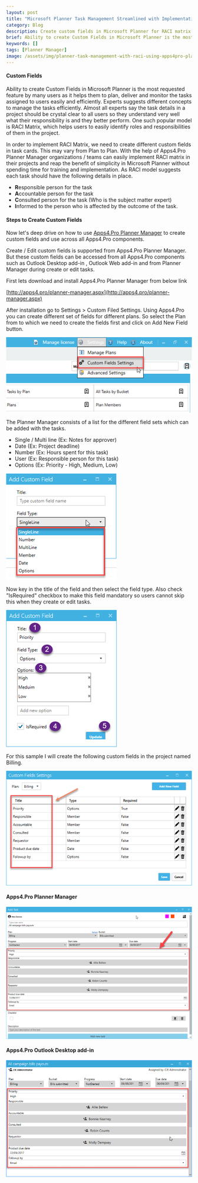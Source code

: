 ```yaml
---
layout: post
title: "Microsoft Planner Task Management Streamlined with Implementation of RACI Matrix using Apps4.Pro Planner"
category: Blog
description: Create custom fields in Microsoft Planner for RACI matrix
brief: Ability to create Custom Fields in Microsoft Planner is the most requested feature by many users.
keywords: []
tags: [Planner Manager]
image: /assets/img/planner-task-management-with-raci-using-apps4pro-planner/task-management-in-planner-header.png
---
```


#### Custom Fields 

 Ability to create Custom Fields in Microsoft Planner is the most
requested feature by many users as it helps them to plan, deliver and
monitor the tasks assigned to users easily and efficiently. Experts
suggests different concepts to manage the tasks efficiently. Almost all
experts say the task details in a project should be crystal clear to all
users so they understand very well what their responsibility is and they
better perform. One such popular model is RACI Matrix, which helps users
to easily identify roles and responsibilities of them in the project.

In order to implement RACI Matrix, we need to create different custom
fields in task cards. This may vary from Plan to Plan. With the help of
Apps4.Pro Planner Manager organizations / teams can easily implement
RACI matrix in their projects and reap the benefit of simplicity in
Microsoft Planner without spending time for training and implementation.
As RACI model suggests each task should have the following details in
place.

-   **R**esponsible person for the task
-   **A**ccountable person for the task
-   **C**onsulted person for the task (Who is the subject matter expert)
-   **I**nformed to the person who is affected by the outcome of the
    task.

#### Steps to Create Custom Fields 

Now let's deep drive on how to use [Apps4.Pro Planner
Manager](http://apps4.pro/planner-manager.aspx) to create custom fields
and use across all Apps4.Pro components.

Create / Edit custom fields is supported from Apps4.Pro Planner Manager.
But these custom fields can be accessed from all Apps4.Pro components
such as Outlook Desktop add-in , Outlook Web add-in and from Planner
Manager during create or edit tasks.

First lets download and install Apps4.Pro Planner Manager from below
link

[http://apps4.pro/planner-manager.aspx](http://apps4.pro/planner-manager.aspx)

After installation go to Settings \> Custom Filed Settings. Using
Apps4.Pro you can create different set of fields for different plans. So
select the Plan from to which we need to create the fields first and
click on Add New Field button.

![](/assets/img/planner-task-management-with-raci-using-apps4pro-planner/select-custom-field.png)

The Planner Manager consists of a list for the different field sets
which can be added with the tasks.

-   Single / Multi line (Ex: Notes for approver)
-   Date (Ex: Project deadline)
-   Number (Ex: Hours spent for this task)
-   User (Ex: Responsible person for this task)
-   Options (Ex: Priority - High, Medium, Low)

![](/assets/img/planner-task-management-with-raci-using-apps4pro-planner/add-custom-field.png)

Now key in the title of the field and then select the field type. Also
check "IsRequired" checkbox to make this field mandatory so users cannot
skip this when they create or edit tasks.

![](/assets/img/planner-task-management-with-raci-using-apps4pro-planner/add-custom-field-objects.png)

For this sample I will create the following custom fields in the project
named Billing.

![](/assets/img/planner-task-management-with-raci-using-apps4pro-planner/sample-custom-fields.png)

#### Apps4.Pro Planner Manager 

![](/assets/img/planner-task-management-with-raci-using-apps4pro-planner/planner-manager-view.png)

#### Apps4.Pro Outlook Desktop add-in 

![](/assets/img/planner-task-management-with-raci-using-apps4pro-planner/outlook-addin-view.png)
